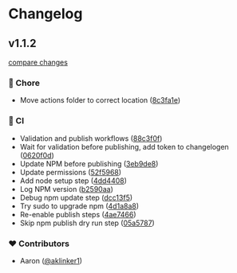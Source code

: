 # Changelog


## v1.1.2

[compare changes](https://github.com/aklinker1/zero-factory/compare/v1.1.1...v1.1.2)

### 🏡 Chore

- Move actions folder to correct location ([8c3fa1e](https://github.com/aklinker1/zero-factory/commit/8c3fa1e))

### 🤖 CI

- Validation and publish workflows ([88c3f0f](https://github.com/aklinker1/zero-factory/commit/88c3f0f))
- Wait for validation before publishing, add token to changelogen ([0620f0d](https://github.com/aklinker1/zero-factory/commit/0620f0d))
- Update NPM before publishing ([3eb9de8](https://github.com/aklinker1/zero-factory/commit/3eb9de8))
- Update permissions ([52f5968](https://github.com/aklinker1/zero-factory/commit/52f5968))
- Add node setup step ([4dd4408](https://github.com/aklinker1/zero-factory/commit/4dd4408))
- Log NPM version ([b2590aa](https://github.com/aklinker1/zero-factory/commit/b2590aa))
- Debug npm update step ([dcc13f5](https://github.com/aklinker1/zero-factory/commit/dcc13f5))
- Try sudo to upgrade npm ([4d1a8a8](https://github.com/aklinker1/zero-factory/commit/4d1a8a8))
- Re-enable publish steps ([4ae7466](https://github.com/aklinker1/zero-factory/commit/4ae7466))
- Skip npm publish dry run step ([05a5787](https://github.com/aklinker1/zero-factory/commit/05a5787))

### ❤️ Contributors

- Aaron ([@aklinker1](https://github.com/aklinker1))

